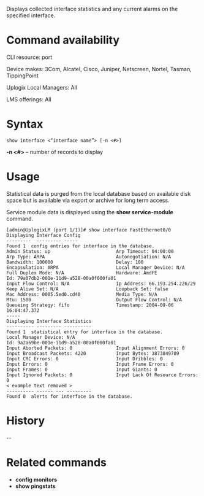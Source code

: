 <!-- 5.4 -->

Displays collected interface statistics and any current alarms on the specified interface.

# Command availability

CLI resource: port

Device makes: 3Com, Alcatel, Cisco, Juniper, Netscreen, Nortel, Tasman, TippingPoint

Uplogix Local Managers: All

LMS offerings: All

# Syntax 
```
show interface <“interface name”> [-n <#>]
```

**-n <#>** – number of records to display

# Usage 

Statistical data is purged from the local database based on available disk space but is available via export or archive for long term access.

Service module data is displayed using the **show service-module** command.

```
[admin@UplogixLM (port 1/1)]# show interface FastEthernet0/0
Displaying Interface Config
---------  --------- -----
Found 1  config entries for interface in the database.
Admin Status: up                        Arp Timeout: 04:00:00
Arp Type: ARPA                          Autonegotiation: N/A
Bandwidth: 100000                       Delay: 100
Encapsulation: ARPA                     Local Manager Device: N/A
Full Duplex Mode: N/A                   Hardware: AmdFE
Id: 79a07db2-001e-11d9-a528-00a0f000fa01
Input Flow Control: N/A                 Ip Address: 66.193.254.226/29
Keep Alive Set: N/A                     Loopback Set: false
Mac Address: 0005.5ed0.cd40             Media Type: N/A
Mtu: 1500                               Output Flow Control: N/A
Queueing Strategy: fifo                 Timestamp: 2004-09-06 16:04:47.372
-----
Displaying Interface Statistics
---------- --------- ----------
Found 1  statistical entry for interface in the database.
Local Manager Device: N/A
Id: 9a2a69be-001e-11d9-a528-00a0f000fa01
Input Aborted Packets: 0                Input Alignment Errors: 0
Input Broadcast Packets: 4220           Input Bytes: 3873849709
Input CRC Errors: 0                     Input Dribbles: 0
Input Errors: 0                         Input Frame Errors: 0
Input Frames: 0                         Input Giants: 0
Input Ignored Packets: 0                Input Lack Of Resource Errors: 0
< example text removed >
---------- ------ --- ---------
Found 0  alerts for interface in the database.
```
# History 
--

# Related commands 

- **config monitors**
- **show pingstats**

